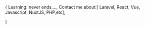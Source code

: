 {
Learning: never ends....,
Contact me about:[ Laravel, React, Vue, Javascript, NuxtJS, PHP,etc],

}
